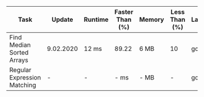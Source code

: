 <table>
	<thead>
		<tr>
			<th>Task</th>
			<th>Update</th>
			<th>Runtime</th>
			<th>Faster Than (%)</th>
			<th>Memory</th>
			<th>Less Than (%)</th>
			<th>Language</th>
		</tr>
	</thead>
	<tbody>
		<tr>
			<td> Find Median Sorted Arrays </td>
			<td> 9.02.2020 </td>
			<td> 12 ms </td>
			<td> 89.22 </td>
			<td> 6 MB </td>
			<td> 10 </td>
			<td> golang </td>
		</tr>
		<tr>
            <td> Regular Expression Matching </td>
            <td> - </td>
            <td> - </td>
            <td> - ms </td>
            <td> - MB </td>
            <td> - </td>
            <td> golang </td>
        </tr>
	</tbody>
</table>